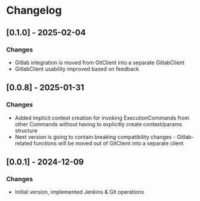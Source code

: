 # Changelog

## [0.1.0] - 2025-02-04

### Changes

- Gitlab integration is moved from GitClient into a separate GitlabClient
- GitlabClient usability improved based on feedback

## [0.0.8] - 2025-01-31

### Changes

- Added implicit context creation for invoking ExecutionCommands from other Commands without having to explicitly create context/params structure
- Next version is going to contain breaking compatibility changes - Gitlab-related functions will be moved out of GitClient into a separate client

## [0.0.1] - 2024-12-09

### Changes

- Initial version, implemented Jenkins & Git operations
